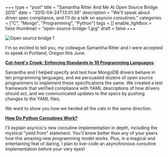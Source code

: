 +++
type = "post"
title = "Samantha Ritter And Me At Open Source Bridge 2015"
date = "2015-04-24T13:01:39"
description = "We'll speak about driver spec compliance, and I'll do a talk on asyncio coroutines."
categories = ["C", "Mongo", "Programming", "Python"]
tags = []
enable_lightbox = false
thumbnail = "open-source-bridge-1.jpg"
draft = false
+++

<p><img style="display:block; margin-left:auto; margin-right:auto;" src="open-source-bridge-1.jpg" alt="Open source bridge 1" title="Open source bridge 1" /></p>
<p>I'm so excited to tell you, my colleague Samantha Ritter and I were accepted to speak in Portland, Oregon this June.</p>
<p><strong><a href="http://opensourcebridge.org/proposals/1580">Cat-herd's Crook: Enforcing Standards in 10 Programming Languages</a>.</strong></p>
<p>Samantha and I helped specify and test how MongoDB drivers behave in ten programming languages, and we persuaded dozens of open source programmers to implement these specifications the same. We created a test framework that verified compliance with YAML descriptions of how drivers should act, and we communicated updates to the specs by pushing changes to the YAML files.</p>
<p>We want to show you how we herded all the cats in the same direction.</p>
<p><strong><a href="http://opensourcebridge.org/proposals/1582">How Do Python Coroutines Work?</a></strong></p>
<p>I'll explain asyncio's new coroutine implementation in depth, including the mystical "yield from" statement. You'll know better than any of your peers how this amazing new programming model works. Plus, in a magical and entertaining feat of daring, I plan to live-code an asynchronous coroutine implementation before your very eyes!</p>
    